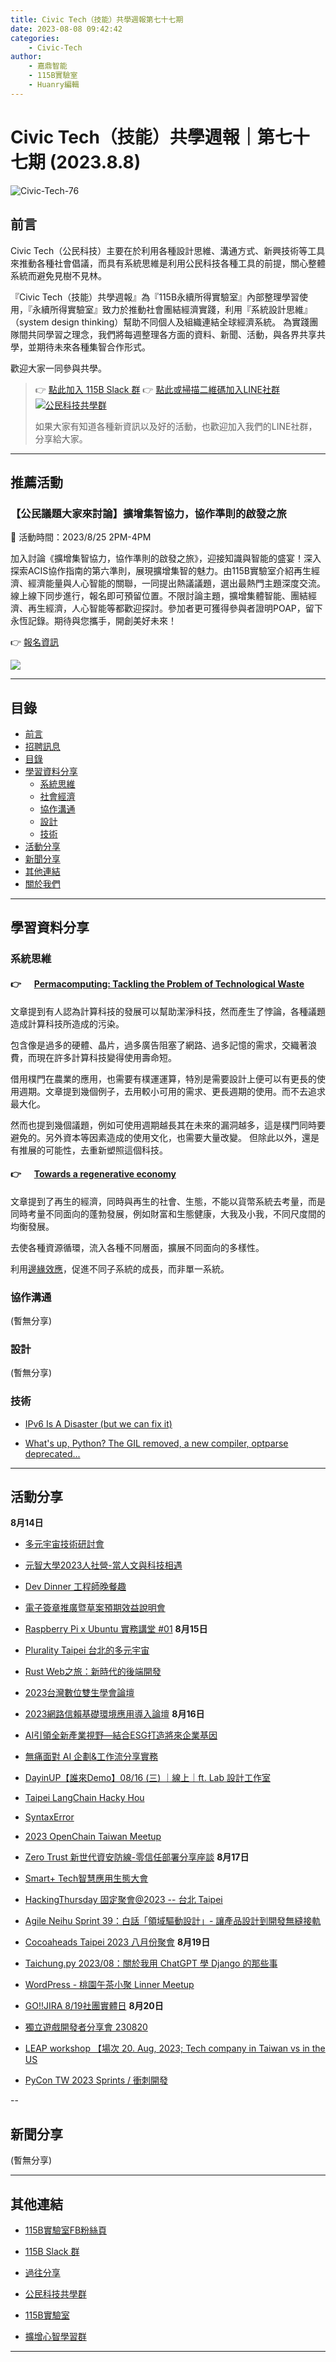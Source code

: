 ```yaml
---
title: Civic Tech（技能）共學週報第七十七期
date: 2023-08-08 09:42:42
categories:
	- Civic-Tech
author:
	- 嘉鼎智能
	- 115B實驗室
	- Huanry編輯
---
```

# Civic Tech（技能）共學週報｜第七十七期 (2023.8.8)

![Civic-Tech-76](/img/ct/77.png)

## 前言

Civic Tech（公民科技）主要在於利用各種設計思維、溝通方式、新興技術等工具來推動各種社會倡議，而具有系統思維是利用公民科技各種工具的前提，關心整體系統而避免見樹不見林。

『Civic Tech（技能）共學週報』為『115B永續所得實驗室』內部整理學習使用，『永續所得實驗室』致力於推動社會團結經濟實踐，利用『系統設計思維』（system design thinking）幫助不同個人及組織連結全球經濟系統。
為實踐團隊間共同學習之理念，我們將每週整理各方面的資料、新聞、活動，與各界共享共學，並期待未來各種集智合作形式。

歡迎大家一同參與共學。

>👉  [點此加入 115B Slack 群](https://bit.ly/Slack115b)
>👉  [點此或掃描二維碼加入LINE社群](https://line.me/ti/g2/Dj4AkbdDsY6o4D_CdDUB6Q)
>[![公民科技共學群](/img/產品共學群.jpg)](https://line.me/ti/g2/Dj4AkbdDsY6o4D_CdDUB6Q)
>
>如果大家有知道各種新資訊以及好的活動，也歡迎加入我們的LINE社群，分享給大家。

---

## 推薦活動

### 【公民議題大家來討論】擴增集智協力，協作準則的啟發之旅

🔶 活動時間：2023/8/25 2PM-4PM

加入討論《擴增集智協力，協作準則的啟發之旅》，迎接知識與智能的盛宴！深入探索ACIS協作指南的第六準則，展現擴增集智的魅力。由115B實驗室介紹再生經濟、經濟能量與人心智能的關聯，一同提出熱議議題，選出最熱門主題深度交流。線上線下同步進行，報名即可預留位置。不限討論主題，擴增集體智能、團結經濟、再生經濟，人心智能等都歡迎探討。參加者更可獲得參與者證明POAP，留下永恆記錄。期待與您攜手，開創美好未來！

👉 [報名資訊](https://www.accupass.com/event/2308070604126844851940)

![](https://static.accupass.com/eventbanner/2308070608104718215600.jpg)

---
## 目錄
- [前言](#前言)
- [招聘訊息](#招聘訊息)
- [目錄](#目錄)
- [學習資料分享](#學習資料分享)
	- [系統思維](#系統思維)
	- [社會經濟](#社會經濟)
	- [協作溝通](#協作溝通)
	- [設計](#設計)
	- [技術](#技術)
- [活動分享](#活動分享)
- [新聞分享](#新聞分享)
- [其他連結](#其他連結)
- [關於我們](#關於我們)

---
## 學習資料分享
### 系統思維

#### 👉 &emsp; [Permacomputing: Tackling the Problem of Technological Waste](https://medium.com/the-new-climate/permacomputing-tackling-the-problem-of-technological-waste-4cc7a4437ad6)

文章提到有人認為計算科技的發展可以幫助潔淨科技，然而產生了悖論，各種議題造成計算科技所造成的污染。

包含像是過多的硬體、晶片，過多廣告阻塞了網路、過多記憶的需求，交織著浪費，而現在許多計算科技變得使用壽命短。

借用樸門在農業的應用，也需要有樸運運算，特別是需要設計上便可以有更長的使用週期。文章提到幾個例子，去用較小可用的需求、更長週期的使用。而不去追求最大化。

然而也提到幾個議題，例如可使用週期越長其在未來的漏洞越多，這是樸門同時要避免的。另外資本等因素造成的使用文化，也需要大量改變。
但除此以外，還是有推展的可能性，去重新塑照這個科技。


#### 👉 &emsp; [Towards a regenerative economy](https://medium.com/age-of-awareness/towards-a-regenerative-economy-bf1c2ed6f792)

文章提到了再生的經濟，同時與再生的社會、生態，不能以貨幣系統去考量，而是同時考量不同面向的蓬勃發展，例如財富和生態健康，大我及小我，不同尺度間的均衡發展。

去使各種資源循環，流入各種不同層面，擴展不同面向的多樣性。

利用[邊緣效應](https://zh.wikipedia.org/zh-tw/%E8%BE%B9%E7%BC%98%E6%95%88%E5%BA%94)，促進不同子系統的成長，而非單一系統。

### 協作溝通

(暫無分享)

### 設計

(暫無分享)

### 技術

- [IPv6 Is A Disaster (but we can fix it)](https://matduggan.com/ipv6-is-a-disaster-and-its-our-fault/)

- [What's up, Python? The GIL removed, a new compiler, optparse deprecated...](https://www.bitecode.dev/p/whats-up-python-the-gil-removed-a)

---
## 活動分享

**8月14日**
- [多元宇宙技術研討會](https://lu.ma/pluralitytaipei814)

- [元智大學2023人社營-當人文與科技相遇](https://www.accupass.com/event/2307250624461637217938)

- [Dev Dinner 工程師晚餐趣](https://www.accupass.com/event/2307281413236743808030)

- [電子簽章推廣暨草案預期效益說明會](https://www.accupass.com/event/2307280242252047707269)

- [Raspberry Pi x Ubuntu 實務講堂 #01](https://raspberrypi-tw-bdfa45.kktix.cc/events/ubuntu-workshop-01)
**8月15日**
- [Plurality Taipei 台北的多元宇宙](https://da0.kktix.cc/events/pluralitytaipei)

- [Rust Web之旅：新時代的後端開發](https://www.accupass.com/event/2308070228061633805554)

- [2023台灣數位雙生學會論壇](https://docs.google.com/forms/d/e/1FAIpQLSf59UVdUI8HVk6JvgXqcc-Kdg_uBk7qrhoN5_bZLDJsEbL9hw/viewform)

- [2023網路信賴基礎環境應用導入論壇](https://www.accupass.com/event/2307130333072035570544)
**8月16日**
- [AI引領全新產業視野—結合ESG打造將來企業基因](https://www.accupass.com/event/2308080223328586134600)

- [無痛面對 AI 企劃&工作流分享實務](https://www.accupass.com/event/2307110651267154752750)

- [DayinUP【誰來Demo】08/16 (三) ｜線上｜ft. Lab 設計工作室](https://www.accupass.com/event/2307240137191535921876)

- [Taipei LangChain Hacky Hou](https://www.meetup.com/taipei_langchain/events/295045965/)

- [SyntaxError](https://www.meetup.com/pythonhug/events/295068260/)

- [2023 OpenChain Taiwan Meetup](https://openchain.kktix.cc/events/openchain20230815)

- [Zero Trust 新世代資安防線-零信任部署分享座談](https://jamf.kktix.cc/events/zerotrust0816)
**8月17日**
- [Smart+ Tech智慧應用生態大會](https://www.accupass.com/event/2307060149571909563638)

- [HackingThursday 固定聚會@2023 -- 台北 Taipei](https://www.meetup.com/hackingthursday/events/295090609/)

- [Agile Neihu Sprint 39：白話「領域驅動設計」- 讓產品設計到開發無縫接軌](https://agileneihu.kktix.cc/events/dddintro)

- [Cocoaheads Taipei 2023 八月份聚會](https://cocoaheads-taipei.kktix.cc/events/2023-08-17)
**8月19日**
- [Taichung.py 2023/08：關於我用 ChatGPT 學 Django 的那些事](https://taichung-py.kktix.cc/events/meetup-202308-learning-django-by-chatgpt)

- [WordPress - 桃園午茶小聚 Linner Meetup](https://www.meetup.com/taoyuan-wordpress-meetup/events/294930398/)

- [GO!!JIRA 8/19社團實體日](https://www.meetup.com/taipei-atlassian-community-events/events/294803808/)
**8月20日**
- [獨立遊戲開發者分享會 230820](https://igdshare.kktix.cc/events/igdshare230820)

- [ LEAP workshop 【場次 20. Aug, 2023; Tech company in Taiwan vs in the US ](https://leapworkshop.kktix.cc/events/aug2023)

- [PyCon TW 2023 Sprints / 衝刺開發](https://pycontw.kktix.cc/events/2023-sprints)

--
## 新聞分享

(暫無分享)

---
## 其他連結

- [115B實驗室FB粉絲頁](https://www.facebook.com/%E6%B0%B8%E7%BA%8C%E6%89%80%E5%BE%97%E5%AF%A6%E9%A9%97%E5%AE%A4-102916798609139)

- [115B Slack 群](https://bit.ly/Slack115b)

- [過往分享](/categories/Civic-Tech)

- [公民科技共學群](https://line.me/ti/g2/Dj4AkbdDsY6o4D_CdDUB6Q?utm_source=invitation&utm_medium=link_copy&utm_campaign=default)

- [115B實驗室](https://line.me/ti/g2/asPFU-0w4o9MIRSBdb4gtg?utm_source=invitation&utm_medium=link_copy&utm_campaign=default)

- [擴增心智學習群](https://line.me/ti/g2/asPFU-0w4o9MIRSBdb4gtg?utm_source=invitation&utm_medium=link_copy&utm_campaign=default)

---